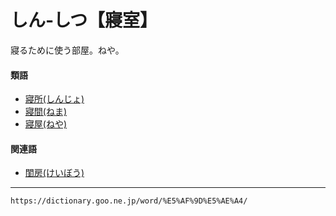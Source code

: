 # しん‐しつ【寢室】

寢るために使う部屋。ねや。

#### 類語

-   [寢所(しんじょ)](https://dictionary.goo.ne.jp/word/%E5%AF%9D%E6%89%80_%28%E3%81%97%E3%82%93%E3%81%98%E3%82%87%29/#jn-114512)
-   [寢間(ねま)](https://dictionary.goo.ne.jp/word/%E5%AF%9D%E9%96%93/#jn-170652)
-   [寢屋(ねや)](https://dictionary.goo.ne.jp/word/%E9%96%A8/#jn-170725)

#### 関連語

-   [閨房(けいぼう)](https://dictionary.goo.ne.jp/word/%E9%96%A8%E6%88%BF/#jn-67089)

---
`https://dictionary.goo.ne.jp/word/%E5%AF%9D%E5%AE%A4/`